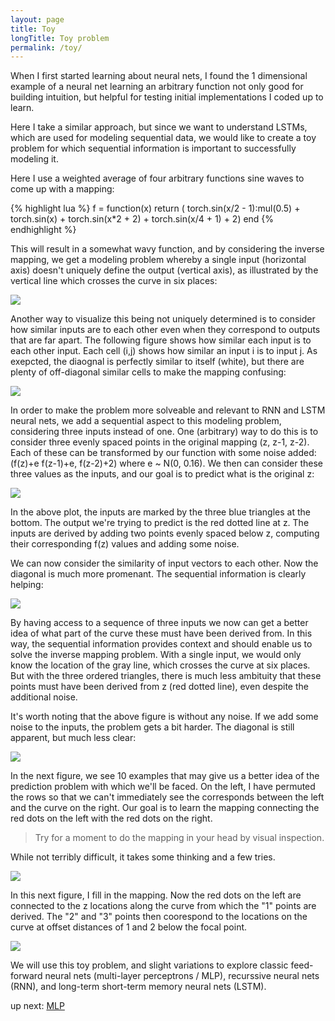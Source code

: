 ```yaml
---
layout: page
title: Toy
longTitle: Toy problem
permalink: /toy/
---
```


When I first started learning about neural nets, I found the 1 dimensional example of a neural net learning an arbitrary function not only good for building intuition, but helpful for testing initial implementations I coded up to learn. 

Here I take a similar approach, but since we want to understand LSTMs, which are used for modeling sequential data, we would like to create a toy problem for which sequential information is important to successfully modeling it.

Here I use a weighted average of four arbitrary functions sine waves to come up with a mapping:

{% highlight lua %}
f = function(x) return (
  torch.sin(x/2 - 1):mul(0.5) +
  torch.sin(x) +
  torch.sin(x*2 + 2) +
  torch.sin(x/4 + 1) + 2)
end
{% endhighlight %}

This will result in a somewhat wavy function, and by considering the inverse mapping, we get a modeling problem whereby a single input (horizontal axis) doesn't uniquely define the output (vertical axis), as illustrated by the vertical line which crosses the curve in six places:

<div class="standard-image">
  <img src="{{"/assets/toy/figure_1-1.png" | prepend: site.baseurl }}">
</div>

Another way to visualize this being not uniquely determined is to consider how similar inputs are to each other even when they correspond to outputs that are far apart. The following figure shows how similar each input is to each other input. Each cell (i,j) shows how similar an input i is to input j. As exepcted, the diaognal is perfectly similar to itself (white), but there are plenty of off-diagonal similar cells to make the mapping confusing:

<div class="standard-image">
  <img src="{{"/assets/toy/figure_4a-1.png" | prepend: site.baseurl }}">
</div>

In order to make the problem more solveable and relevant to RNN and LSTM neural nets, we add a sequential aspect to this modeling problem, considering three inputs instead of one. One (arbitrary) way to do this is to consider three evenly spaced points in the original mapping (z, z-1, z-2). Each of these can be transformed by our function with some noise added: (f(z)+e f(z-1)+e, f(z-2)+2) where e ~ N(0, 0.16). We then can consider these three values as the inputs, and our goal is to predict what is the original z:

<div class="standard-image">
  <img src="{{"/assets/toy/figure_2-1.png" | prepend: site.baseurl }}">
</div>

In the above plot, the inputs are marked by the three blue triangles at the bottom. The output we're trying to predict is the red dotted line at z. The inputs are derived by adding two points evenly spaced below z, computing their corresponding f(z) values and adding some noise.

We can now consider the similarity of input vectors to each other. Now the diagonal is much more promenant. The sequential information is clearly helping:

<div class="standard-image">
  <img src="{{"/assets/toy/figure_4b-1.png" | prepend: site.baseurl }}">
</div>

By having access to a sequence of three inputs we now can get a better idea of what part of the curve these must have been derived from. In this way, the sequential information provides context and should enable us to solve the inverse mapping problem. With a single input, we would only know the location of the gray line, which crosses the curve at six places. But with the three ordered triangles, there is much less ambituity that these points must have been derived from z (red dotted line), even despite the additional noise.

It's worth noting that the above figure is without any noise. If we add some noise to the inputs, the problem gets a bit harder. The diagonal is still apparent, but much less clear:

<div class="standard-image">
  <img src="{{"/assets/toy/figure_4c-1.png" | prepend: site.baseurl }}">
</div>

In the next figure, we see 10 examples that may give us a better idea of the prediction problem with which we'll be faced.
On the left, I have permuted the rows so that we can't immediately see the corresponds between the left and the curve on the right. Our goal is to learn the mapping connecting the red dots on the left with the red dots on the right.

> Try for a moment to do the mapping in your head by visual inspection.

While not terribly difficult, it takes some thinking and a few tries.

<div class="full-width-image">
  <img src="{{"/assets/toy/figure_3-1.png" | prepend: site.baseurl }}">
</div>

In this next figure, I fill in the mapping. Now the red dots on the left are connected to the z locations along the curve from which the "1" points are derived. The "2" and "3" points then coorespond to the locations on the curve at offset distances of 1 and 2 below the focal point.

<div class="full-width-image">
  <img src="{{"/assets/toy/figure_3-2.png" | prepend: site.baseurl }}">
</div>

We will use this toy problem, and slight variations to explore classic feed-forward neural nets (multi-layer perceptrons / MLP), recurssive neural nets (RNN), and long-term short-term memory neural nets (LSTM).

<div class='next-page text-center'>
  up next: <a class='page-link' href="{{ "/mlp/" | prepend: site.baseurl }}">MLP</a>
</div>

